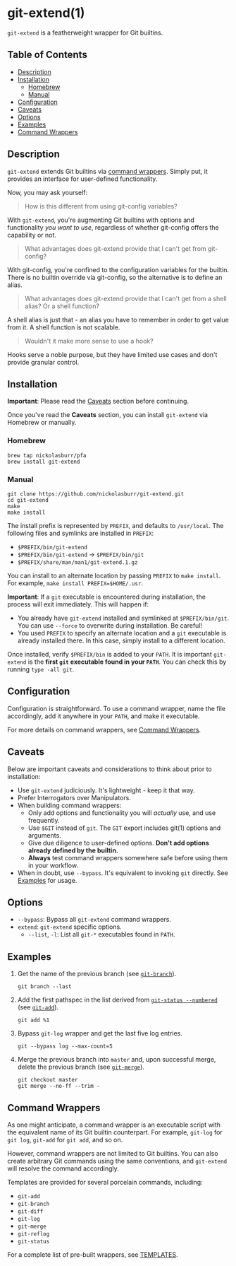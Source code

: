 # git-extend(1)

`git-extend` is a featherweight wrapper for Git builtins.

## Table of Contents

- [Description](#description)
- [Installation](#installation)
  + [Homebrew](#homebrew)
  + [Manual](#manual)
- [Configuration](#configuration)
- [Caveats](#caveats)
- [Options](#options)
- [Examples](#examples)
- [Command Wrappers](#command-wrappers)

## Description

`git-extend` extends Git builtins via [command wrappers](#command-wrappers). Simply put, it provides an interface for user-defined functionality.

Now, you may ask yourself:

> How is this different from using git-config variables?

With `git-extend`, you're augmenting Git builtins with options and functionality _you want to use_, regardless of whether git-config offers the capability or not.

> What advantages does git-extend provide that I can't get from git-config?

With git-config, you're confined to the configuration variables for the builtin. There is no builtin override via git-config, so the alternative is to define an alias.

> What advantages does git-extend provide that I can't get from a shell alias? Or a shell function?

A shell alias is just that - an alias you have to remember in order to get value from it. A shell function is not scalable.

> Wouldn't it make more sense to use a hook?

Hooks serve a noble purpose, but they have limited use cases and don't provide granular control.

## Installation

<strong>Important</strong>: Please read the [Caveats](#caveats) section before continuing.

Once you've read the **Caveats** section, you can install `git-extend` via Homebrew or manually.

### Homebrew

```
brew tap nickolasburr/pfa
brew install git-extend
```

### Manual

```
git clone https://github.com/nickolasburr/git-extend.git
cd git-extend
make
make install
```

The install prefix is represented by `PREFIX`, and defaults to `/usr/local`. The following files and symlinks are installed in `PREFIX`:

+ `$PREFIX/bin/git-extend`
+ `$PREFIX/bin/git-extend` -> `$PREFIX/bin/git`
+ `$PREFIX/share/man/man1/git-extend.1.gz`

You can install to an alternate location by passing `PREFIX` to `make install`. For example, `make install PREFIX=$HOME/.usr`.

<strong>Important</strong>: If a `git` executable is encountered during installation, the process will exit immediately. This will happen if:

+ You already have `git-extend` installed and symlinked at `$PREFIX/bin/git`. You can use `--force` to overwrite during installation. Be careful!
+ You used `PREFIX` to specify an alternate location and a `git` executable is already installed there. In this case, simply install to a different location.

Once installed, verify `$PREFIX/bin` is added to your `PATH`. It is important `git-extend` is the **first `git` executable found in your `PATH`**. You can check this by running `type -all git`.

## Configuration

Configuration is straightforward. To use a command wrapper, name the file accordingly, add it anywhere in your `PATH`, and make it executable.

For more details on command wrappers, see [Command Wrappers](#command-wrappers).

## Caveats

Below are important caveats and considerations to think about prior to installation:

+ Use `git-extend` judiciously. It's lightweight - keep it that way.
+ Prefer Interrogators over Manipulators.
+ When building command wrappers:
  - Only add options and functionality you will _actually_ use, and use frequently.
  - Use `$GIT` instead of `git`. The `GIT` export includes git(1) options and arguments.
  - Give due diligence to user-defined options. **Don't add options already defined by the builtin.**
  - **Always** test command wrappers somewhere safe before using them in your workflow.
+ When in doubt, use `--bypass`. It's equivalent to invoking `git` directly. See [Examples](#examples) for usage.

## Options

+ `--bypass`: Bypass all `git-extend` command wrappers.
+ `extend`: `git-extend` specific options.
  - `--list`, `-l`: List all `git-*` executables found in `PATH`.

## Examples

1. Get the name of the previous branch (see [`git-branch`](https://github.com/nickolasburr/git-extend/blob/master/templates/git-branch)).

    ```
    git branch --last
    ```

2. Add the first pathspec in the list derived from [`git-status --numbered`](https://github.com/nickolasburr/git-extend/blob/master/templates/git-status#L19-L36) (see [`git-add`](https://github.com/nickolasburr/git-extend/blob/master/templates/git-add)).

    ```
    git add %1
    ```

3. Bypass `git-log` wrapper and get the last five log entries.

    ```
    git --bypass log --max-count=5
    ```

4. Merge the previous branch into `master` and, upon successful merge, delete the previous branch (see [`git-merge`](https://github.com/nickolasburr/git-extend/blob/master/templates/git-merge)).

    ```
    git checkout master
    git merge --no-ff --trim -
    ```

## Command Wrappers

As one might anticipate, a command wrapper is an executable script with the equivalent name of its Git builtin counterpart. For example, `git-log` for `git log`, `git-add` for `git add`, and so on.

However, command wrappers are not limited to Git builtins. You can also create arbitrary Git commands using the same conventions, and `git-extend` will resolve the command accordingly.

Templates are provided for several porcelain commands, including:

+ `git-add`
+ `git-branch`
+ `git-diff`
+ `git-log`
+ `git-merge`
+ `git-reflog`
+ `git-status`

For a complete list of pre-built wrappers, see [TEMPLATES](https://github.com/nickolasburr/git-extend/blob/master/TEMPLATES.md).

